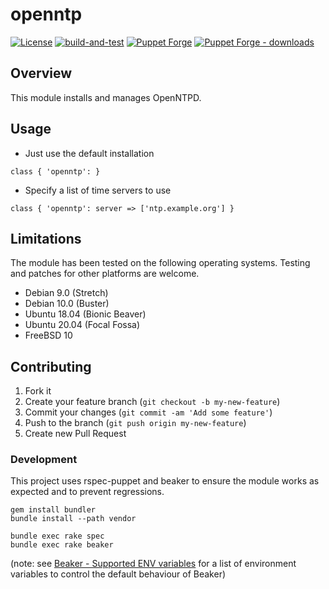 # openntp

[![License](https://img.shields.io/github/license/tohuwabohu/puppet-openntp.svg)](https://github.com/tohuwabohu/puppet-openntp/blob/master/LICENSE.txt)
[![build-and-test](https://github.com/tohuwabohu/puppet-openntp/actions/workflows/main.yml/badge.svg)](https://github.com/tohuwabohu/puppet-openntp/actions/workflows/main.yml)
[![Puppet Forge](https://img.shields.io/puppetforge/v/tohuwabohu/openntp.svg)](https://forge.puppetlabs.com/tohuwabohu/openntp)
[![Puppet Forge - downloads](https://img.shields.io/puppetforge/dt/tohuwabohu/openntp.svg)](https://forge.puppetlabs.com/tohuwabohu/openntp)

## Overview

This module installs and manages OpenNTPD.

## Usage

* Just use the default installation
```
class { 'openntp': }
```

* Specify a list of time servers to use
```
class { 'openntp': server => ['ntp.example.org'] }
```

## Limitations

The module has been tested on the following operating systems. Testing and patches for other platforms are welcome.

* Debian 9.0 (Stretch)
* Debian 10.0 (Buster)
* Ubuntu 18.04 (Bionic Beaver)
* Ubuntu 20.04 (Focal Fossa)
* FreeBSD 10

## Contributing

1. Fork it
2. Create your feature branch (`git checkout -b my-new-feature`)
3. Commit your changes (`git commit -am 'Add some feature'`)
4. Push to the branch (`git push origin my-new-feature`)
5. Create new Pull Request

### Development

This project uses rspec-puppet and beaker to ensure the module works as expected and to prevent regressions.

```
gem install bundler
bundle install --path vendor

bundle exec rake spec
bundle exec rake beaker
```
(note: see [Beaker - Supported ENV variables](https://github.com/puppetlabs/beaker-rspec/blob/master/README.md)
for a list of environment variables to control the default behaviour of Beaker)
